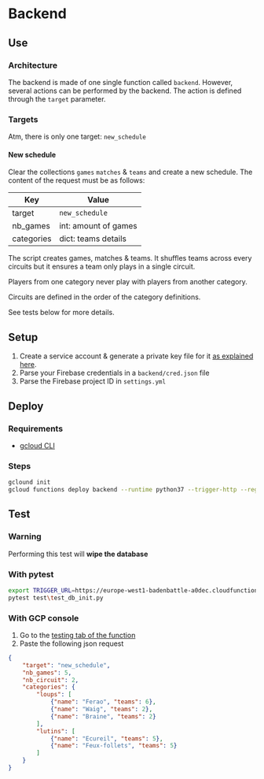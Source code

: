 # Backend

## Use

### Architecture

The backend is made of one single function called `backend`. However, several actions can be performed by the backend. The action is defined through the `target` parameter.

### Targets

Atm, there is only one target: `new_schedule`

#### New schedule

Clear the collections `games` `matches` & `teams` and create a new schedule. The content of the request must be as follows:

| Key        | Value                |
| ---------- | -------------------- |
| target     | `new_schedule`       |
| nb_games   | int: amount of games |
| categories | dict: teams details  |

The script creates games, matches & teams. It shuffles teams across every circuits but it ensures a team only plays in a single circuit. 

Players from one category never play with players from another category. 

Circuits are defined in the order of the category definitions.

See tests below for more details.

## Setup

1. Create a service account & generate a private key file for it [as explained here](https://firebase.google.com/docs/admin/setup#initialize-sdk).
2. Parse your Firebase credentials in a `backend/cred.json` file
3. Parse the Firebase project ID in `settings.yml`

## Deploy

### Requirements

- [gcloud CLI](https://cloud.google.com/sdk/install?hl=fr)

### Steps

````sh
gclound init
gcloud functions deploy backend --runtime python37 --trigger-http --region europe-west1
````

## Test

### Warning

Performing this test will **wipe the database**

### With pytest

````sh
export TRIGGER_URL=https://europe-west1-badenbattle-a0dec.cloudfunctions.net/backend 
pytest test\test_db_init.py
````

### With GCP console

1. Go to the [testing tab of the function](https://console.cloud.google.com/functions/details/europe-west1/backend?project=badenbattle-a0dec&tab=testing)
2. Paste the following json request

````json
{
    "target": "new_schedule",
    "nb_games": 5,
    "nb_circuit": 2,
    "categories": {
        "loups": [
            {"name": "Ferao", "teams": 6},
            {"name": "Waig", "teams": 2},
            {"name": "Braine", "teams": 2}
        ],
        "lutins": [
            {"name": "Ecureil", "teams": 5},
            {"name": "Feux-follets", "teams": 5}
        ]
    }
}
````

